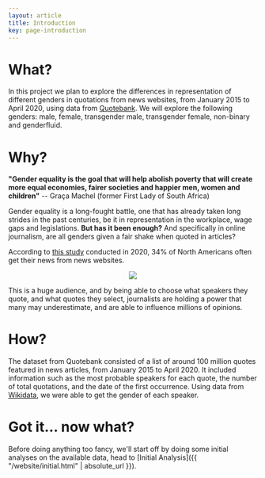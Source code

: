```yaml
---
layout: article
title: Introduction
key: page-introduction
---
```


# What?
In this project we plan to explore the differences in representation of different genders in quotations from news websites, from January 2015 to April 2020, using data from [Quotebank](https://dlab.epfl.ch/people/west/pub/Vaucher-Spitz-Catasta-West_WSDM-21.pdf).  We will explore the following genders: male, female, transgender male, transgender female, non-binary and genderfluid.

# Why?

**"Gender equality is the goal that will help abolish poverty that will create more equal economies, fairer societies and happier men, women and children"**
-- Graça Machel (former First Lady of South Africa)

Gender equality is a long-fought battle, one that has already taken long strides in the past centuries, be it in representation in the workplace, wage gaps and legislations. **But has it been enough?** And specifically in online journalism, are all genders given a fair shake when quoted in articles?

According to [this study](https://www.pewresearch.org/fact-tank/2021/01/12/more-than-eight-in-ten-americans-get-news-from-digital-devices/) conducted in 2020, 34% of North Americans often get their news from news websites. 
<p align="center">
  <img src="https://i.imgur.com/zZBkwdf.png?1" />
</p>

This is a huge audience, and by being able to choose what speakers they quote, and what quotes they select, journalists are holding a power that many may underestimate, and are able to influence millions of opinions.

# How?
The dataset from Quotebank consisted of a list of around 100 million quotes featured in news articles, from January 2015 to April 2020. It included information such as the most probable speakers for each quote, the number of total quotations, and the date of the first occurrence. Using data from [Wikidata](https://www.wikidata.org/wiki/Wikidata:Main_Page), we were able to get the gender of each speaker.

# Got it... now what?
Before doing anything too fancy, we'll start off by doing some initial analyses on the available data, head to [Initial Analysis]({{ "/website/initial.html" | absolute_url }}).

